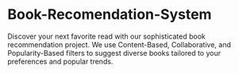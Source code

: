 # Book-Recomendation-System
Discover your next favorite read with our sophisticated book recommendation project. We use Content-Based, Collaborative, and Popularity-Based filters to suggest diverse books tailored to your preferences and popular trends.
